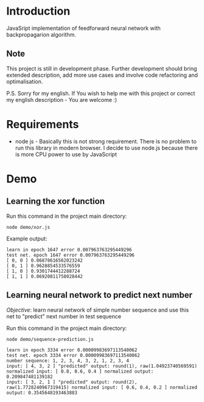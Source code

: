 # Introduction

JavaSript implementation of feedforward neural network with backpropagarion algorithm.

## Note
    
This project is still in development phase. Further development should bring extended  description, add more use cases and involve code refactoring and optimalisation.

P.S. Sorry for my english. If You wish to help me with this project or correct my english description - You are welcome :)

# Requirements
 
   * node js - Basically this is not strong requirement. There is no problem to run this library in modern browser. I decide to use node.js because there is more CPU power to use by JavaScript

   
# Demo

## Learning the xor function

Run this command in the project main directory:

```
node demo/xor.js
```

Example output:

```
learn in epoch 1647 error 0.007963763295449296
test net. epoch 1647 error 0.007963763295449296
[ 0, 0 ] 0.06878616562023242
[ 0, 1 ] 0.9628854533576559
[ 1, 0 ] 0.9301744412288724
[ 1, 1 ] 0.06920811758028442
```

## Learning neural network to predict next number

_Objective_: learn neural network of simple number sequence and use this net to "predict" next number in test sequence

Run this command in the project main directory:

```
node demo/sequence-prediction.js
```

```
learn in epoch 3334 error 0.00009983697113540062
test net. epoch 3334 error 0.00009983697113540062
number sequence: 1, 2, 3, 4, 3, 2, 1, 2, 3, 4
input: [ 4, 3, 2 ] "predicted" output: round(1), raw(1.04923740569591) normalized input: [ 0.8, 0.6, 0.4 ] normalized output: 0.209847481139182
input: [ 3, 2, 1 ] "predicted" output: round(2), raw(1.7728240967319415) normalized input: [ 0.6, 0.4, 0.2 ] normalized output: 0.3545648193463883
```